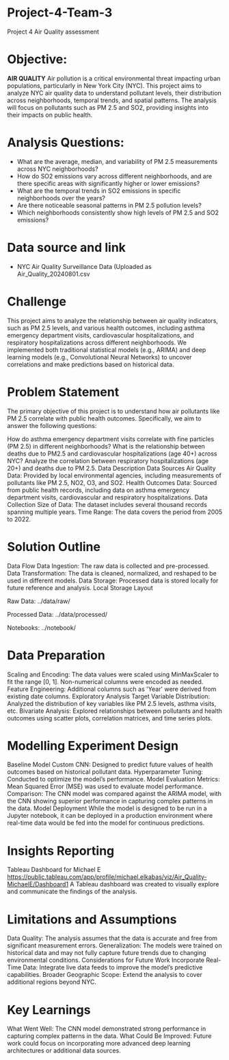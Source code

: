 # Project-4-Team-3
Project 4 Air Quality assessment 
# Objective:
**AIR QUALITY**
Air pollution is a critical environmental threat impacting urban populations, particularly in New York City (NYC). This project aims to analyze NYC air quality data to understand pollutant levels, their distribution across neighborhoods, temporal trends, and spatial patterns. The analysis will focus on pollutants such as PM 2.5 and SO2, providing insights into their impacts on public health.
# Analysis Questions:
- What are the average, median, and variability of PM 2.5 measurements across NYC neighborhoods?
- How do SO2 emissions vary across different neighborhoods, and are there specific areas with significantly higher or lower emissions?
- What are the temporal trends in SO2 emissions in specific neighborhoods over the years?
- Are there noticeable seasonal patterns in PM 2.5 pollution levels?
- Which neighborhoods consistently show high levels of PM 2.5 and SO2 emissions?
# Data source and link
- NYC Air Quality Surveillance Data (Uploaded as Air_Quality_20240801.csv

# Challenge
This project aims to analyze the relationship between air quality indicators, such as PM 2.5 levels, and various health outcomes, including asthma emergency department visits, cardiovascular hospitalizations, and respiratory hospitalizations across different neighborhoods. We implemented both traditional statistical models (e.g., ARIMA) and deep learning models (e.g., Convolutional Neural Networks) to uncover correlations and make predictions based on historical data.

# Problem Statement
The primary objective of this project is to understand how air pollutants like PM 2.5 correlate with public health outcomes. Specifically, we aim to answer the following questions:

How do asthma emergency department visits correlate with fine particles (PM 2.5) in different neighborhoods?
What is the relationship between deaths due to PM2.5 and cardiovascular hospitalizations (age 40+) across NYC?
Analyze the correlation between respiratory hospitalizations (age 20+) and deaths due to PM 2.5.
Data Description
Data Sources
Air Quality Data: Provided by local environmental agencies, including measurements of pollutants like PM 2.5, NO2, O3, and SO2.
Health Outcomes Data: Sourced from public health records, including data on asthma emergency department visits, cardiovascular and respiratory hospitalizations.
Data Collection
Size of Data: The dataset includes several thousand records spanning multiple years.
Time Range: The data covers the period from 2005 to 2022.

# Solution Outline
Data Flow
Data Ingestion: The raw data is collected and pre-processed.
Data Transformation: The data is cleaned, normalized, and reshaped to be used in different models.
Data Storage: Processed data is stored locally for future reference and analysis.
Local Storage Layout

Raw Data: ../data/raw/

Processed Data: ../data/processed/

Notebooks: ../notebook/

# Data Preparation
Scaling and Encoding: The data values were scaled using MinMaxScaler to fit the range [0, 1]. Non-numerical columns were encoded as needed.
Feature Engineering: Additional columns such as 'Year' were derived from existing date columns.
Exploratory Analysis
Target Variable Distribution: Analyzed the distribution of key variables like PM 2.5 levels, asthma visits, etc.
Bivariate Analysis: Explored relationships between pollutants and health outcomes using scatter plots, correlation matrices, and time series plots.

# Modelling Experiment Design
Baseline Model
Custom CNN: Designed to predict future values of health outcomes based on historical pollutant data.
Hyperparameter Tuning: Conducted to optimize the model’s performance.
Model Evaluation
Metrics: Mean Squared Error (MSE) was used to evaluate model performance.
Comparison: The CNN model was compared against the ARIMA model, with the CNN showing superior performance in capturing complex patterns in the data.
Model Deployment
While the model is designed to be run in a Jupyter notebook, it can be deployed in a production environment where real-time data would be fed into the model for continuous predictions.

# Insights Reporting
Tableau Dashboard for Michael E https://public.tableau.com/app/profile/michael.elkabas/viz/Air_Quality-MichaelE/Dashboard1
A Tableau dashboard was created to visually explore and communicate the findings of the analysis.

# Limitations and Assumptions
Data Quality: The analysis assumes that the data is accurate and free from significant measurement errors.
Generalization: The models were trained on historical data and may not fully capture future trends due to changing environmental conditions.
Considerations for Future Work
Incorporate Real-Time Data: Integrate live data feeds to improve the model’s predictive capabilities.
Broader Geographic Scope: Extend the analysis to cover additional regions beyond NYC.

# Key Learnings
What Went Well: The CNN model demonstrated strong performance in capturing complex patterns in the data.
What Could Be Improved: Future work could focus on incorporating more advanced deep learning architectures or additional data sources.



